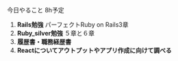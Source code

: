 今日やること 8h予定

1. **Rails勉強**
パーフェクトRuby on Rails3章
2. **Ruby_silver勉強**
５章と６章
3. **履歴書・職務経歴書**
4. **Reactについてアウトプットやアプリ作成に向けて調べる**
